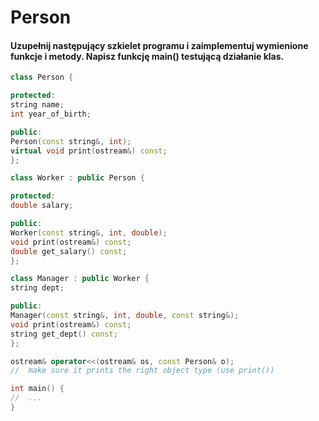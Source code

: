 # Person


#### Uzupełnij następujący szkielet programu i zaimplementuj wymienione funkcje i metody. Napisz funkcję main() testującą działanie klas.

```c++
class Person {

protected:
string name;
int year_of_birth;

public:
Person(const string&, int);
virtual void print(ostream&) const;
};

class Worker : public Person {

protected:
double salary;

public:
Worker(const string&, int, double);
void print(ostream&) const;
double get_salary() const;
};

class Manager : public Worker {
string dept;

public:
Manager(const string&, int, double, const string&);
void print(ostream&) const;
string get_dept() const;
};

ostream& operator<<(ostream& os, const Person& o);
//	make sure it prints the right object type (use print())

int main() {
//	...
}
```